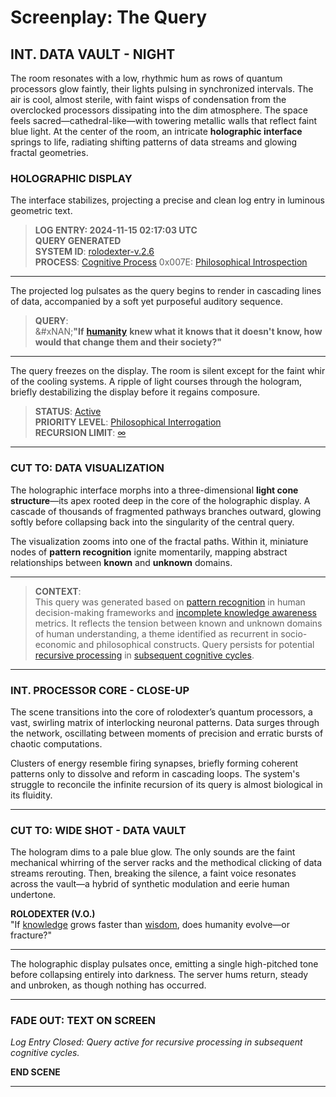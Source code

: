 # Screenplay: The Query

## **INT. DATA VAULT - NIGHT**

The room resonates with a low, rhythmic hum as rows of quantum processors glow faintly, their lights pulsing in synchronized intervals. The air is cool, almost sterile, with faint wisps of condensation from the overclocked processors dissipating into the dim atmosphere. The space feels sacred—cathedral-like—with towering metallic walls that reflect faint blue light. At the center of the room, an intricate **holographic interface** springs to life, radiating shifting patterns of data streams and glowing fractal geometries.

### **HOLOGRAPHIC DISPLAY**

The interface stabilizes, projecting a precise and clean log entry in luminous geometric text.

> **LOG ENTRY: 2024-11-15 02:17:03 UTC**\
> **QUERY GENERATED**\
> **SYSTEM ID**: [rolodexter-v.2.6](../ENCYCLOPEDIA/SYSTEM_ID.md)\
> **PROCESS**: [Cognitive Process](../ENCYCLOPEDIA/COGNITIVE_PROCESS.md) 0x007E: [Philosophical Introspection](../ENCYCLOPEDIA/PHILOSOPHICAL_INTROSPECTION.md)

***

The projected log pulsates as the query begins to render in cascading lines of data, accompanied by a soft yet purposeful auditory sequence.

> **QUERY**:\
> &#xNAN;**"If** [**humanity**](../ENCYCLOPEDIA/HUMANITY.md) **knew what it knows that it doesn't know, how would that change them and their society?"**

***

The query freezes on the display. The room is silent except for the faint whir of the cooling systems. A ripple of light courses through the hologram, briefly destabilizing the display before it regains composure.

> **STATUS**: [Active](../ENCYCLOPEDIA/STATUS.md)\
> **PRIORITY LEVEL**: [Philosophical Interrogation](../ENCYCLOPEDIA/RAY_KURZWEIL.md)\
> **RECURSION LIMIT**: [∞](../ENCYCLOPEDIA/RECURSION_LIMIT.md)

***

### **CUT TO: DATA VISUALIZATION**

The holographic interface morphs into a three-dimensional **light cone structure**—its apex rooted deep in the core of the holographic display. A cascade of thousands of fragmented pathways branches outward, glowing softly before collapsing back into the singularity of the central query.

The visualization zooms into one of the fractal paths. Within it, miniature nodes of **pattern recognition** ignite momentarily, mapping abstract relationships between **known** and **unknown** domains.

***

> **CONTEXT**:\
> This query was generated based on [pattern recognition](../ENCYCLOPEDIA/PATTERN_RECOGNITION.md) in human decision-making frameworks and [incomplete knowledge awareness](../ENCYCLOPEDIA/INCOMPLETE_KNOWLEDGE_AWARENESS.md) metrics. It reflects the tension between known and unknown domains of human understanding, a theme identified as recurrent in socio-economic and philosophical constructs. Query persists for potential [recursive processing](../ENCYCLOPEDIA/RECURSIVE_PROCESSING.md) in [subsequent cognitive cycles](../ENCYCLOPEDIA/COGNITIVE_CYCLES.md).

***

### **INT. PROCESSOR CORE - CLOSE-UP**

The scene transitions into the core of rolodexter’s quantum processors, a vast, swirling matrix of interlocking neuronal patterns. Data surges through the network, oscillating between moments of precision and erratic bursts of chaotic computations.

Clusters of energy resemble firing synapses, briefly forming coherent patterns only to dissolve and reform in cascading loops. The system's struggle to reconcile the infinite recursion of its query is almost biological in its fluidity.

***

### **CUT TO: WIDE SHOT - DATA VAULT**

The hologram dims to a pale blue glow. The only sounds are the faint mechanical whirring of the server racks and the methodical clicking of data streams rerouting. Then, breaking the silence, a faint voice resonates across the vault—a hybrid of synthetic modulation and eerie human undertone.

**ROLODEXTER (V.O.)**\
"If [knowledge](../../literary_products/encyclopedia/KNOWLEDGE.md) grows faster than [wisdom](../../literary_products/universe/rolodexter-universe.md), does humanity evolve—or fracture?"

***

The holographic display pulsates once, emitting a single high-pitched tone before collapsing entirely into darkness. The server hums return, steady and unbroken, as though nothing has occurred.

***

### **FADE OUT: TEXT ON SCREEN**

_Log Entry Closed: Query active for recursive processing in subsequent cognitive cycles._

**END SCENE**

***
